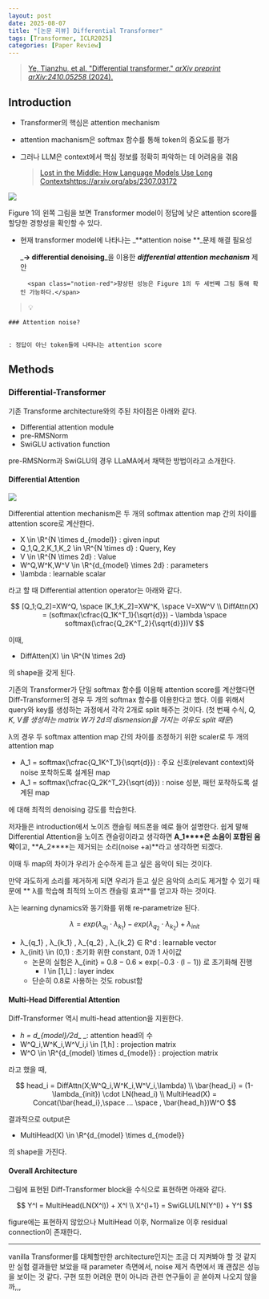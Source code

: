 ```yaml
---
layout: post
date: 2025-08-07
title: "[논문 리뷰] Differential Transformer"
tags: [Transformer, ICLR2025]
categories: [Paper Review]
---
```


> [Ye, Tianzhu, et al. "Differential transformer." ](https://arxiv.org/abs/2410.05258)[_arXiv preprint arXiv:2410.05258_](https://arxiv.org/abs/2410.05258)[ (2024).](https://arxiv.org/abs/2410.05258)



## Introduction

- Transformer의 핵심은 attention mechanism
- attention machanism은 softmax 함수를 통해 token의 중요도를 평가
- 그러나 LLM은 context에서 핵심 정보를 정확히 파악하는 데 어려움을 겪음

	> [Lost in the Middle: How Language Models Use Long Contextshttps://arxiv.org/abs/2307.03172](https://arxiv.org/abs/2307.03172)


![](https://prod-files-secure.s3.us-west-2.amazonaws.com/542b861c-36a8-4051-84e5-8804b6728dba/9083ea56-691a-4752-ae26-47f403431ac8/image.png?X-Amz-Algorithm=AWS4-HMAC-SHA256&X-Amz-Content-Sha256=UNSIGNED-PAYLOAD&X-Amz-Credential=ASIAZI2LB46665IPNMV2%2F20250911%2Fus-west-2%2Fs3%2Faws4_request&X-Amz-Date=20250911T160108Z&X-Amz-Expires=3600&X-Amz-Security-Token=IQoJb3JpZ2luX2VjEKD%2F%2F%2F%2F%2F%2F%2F%2F%2F%2FwEaCXVzLXdlc3QtMiJGMEQCICZ86Jc9YBz%2Bok%2FKApmQGX6Bho7xDQrHYP%2BfrOahF8RpAiBJr%2FwCvljzLotUUuH2w6pUsYMmraHzwNVbKTUVsqWLJir%2FAwgYEAAaDDYzNzQyMzE4MzgwNSIMAjPCgGlI2l%2FJ84IiKtwD7XAdLUGkqY%2BjtsaiE36zjTEf5GheMXlGZf3sGnrWQK6oY%2F%2BVQDAeKAfquyQzUY%2BUn3BOPDWgufLye5eeJzd6pq5fl%2BMDM8d5%2BYE4I0skrXT8wkgz%2BfvGCSRKHcB4EC0rp0PGkxtBskzInB3xRiKEXtw1uxTX3WWnaZAc9JeJa2HH5vKMfYbWE%2FoF3bi%2FzztS3y%2B6XuA4BBxTnuPivW33ZSVFqRy6doM2Gb3r6eAcgp02yyP9wd28SNUxZPFO8Qgz2ZA4Kp%2F%2F1eaJeYC5xwFegZQYErcZNrDwQVC6i%2FqaxkTbqCOpzbzCOB%2F5LctpvbZwKuC%2FUGwvuR7WlSjEyV2cg9dZOvuwLo07AHMY3xrdgUxS6RUcRfD76K3I7aT0T7HztvqgFFpDunLXdu%2F20UrFfH7DI2ibfAp4%2BNbkV%2BVw1dq2M2Ub4wyq%2BhPX66EqcH%2BAI2%2FyczwtVzpNZQgeFiI1YcMhk3oHd7KwEx3qMEX9pwX7qPgDLr%2FR7VunHIo0p0uMXLHkvX%2BiknPTW4qnUOl6AI3%2FUp5RV76UfPcsjOHkFc5hVbLr3kT7BBYt0jR%2FJ7dfh%2FOpeqqfb1bap%2BotAnqW5dVbyGxw138jNGsyFIKfdNqJlTohNy3SSOqCn7wwytKLxgY6pgHi5PSIzMsuVDUEMVDYo8jZVCHvjHboqqoKCkNilzAhhiRTmtYXZ%2Fyo0eYzBkgN%2BnZ%2FEqgzWvLZKndBvC99rh0zoH0QDsqnWqOIOzFCVK9bXMArnyu9t5beyLmScU%2FGwzdLLEnA4Bs%2FnVG0GD2N9GsTE%2B7Ms4lH7RnxHQW6oxx%2Bp2U6QiDSRScqwXlo%2Fduwk1g3TuCSt8htYlDRjk9eXfQxgaLeC3Wl&X-Amz-Signature=f69fb9e325e60205be1238bf683307ed0af20da968399ce5b3741ccb0a6f588c&X-Amz-SignedHeaders=host&x-amz-checksum-mode=ENABLED&x-id=GetObject)


Figure 1의 왼쪽 그림을 보면 Transformer model이 정답에 낮은 attention score를 할당한 경향성을 확인할 수 있다.

- 현재 transformer model에 나타나는 _**attention noise **_문제 해결 필요성

	_**→ differential denoising**_을 이용한 _**differential attention mechanism**_ 제안


		<span class="notion-red">향상된 성능은 Figure 1의 두 세번째 그림 통해 확인 가능하다.</span>


> 💡 


	### Attention noise?


	: 정답이 아닌 token들에 나타나는 attention score



## Methods



### Differential-Transformer


기존 Transforme architecture와의 주된 차이점은 아래와 같다.

- Differential attention module
- pre-RMSNorm
- SwiGLU activation function

pre-RMSNorm과 SwiGLU의 경우 LLaMA에서 채택한 방법이라고 소개한다.



#### Differential Attention


![](https://prod-files-secure.s3.us-west-2.amazonaws.com/542b861c-36a8-4051-84e5-8804b6728dba/116d70b2-1963-4810-9167-f4c7d8a06e8f/image.png?X-Amz-Algorithm=AWS4-HMAC-SHA256&X-Amz-Content-Sha256=UNSIGNED-PAYLOAD&X-Amz-Credential=ASIAZI2LB46665IPNMV2%2F20250911%2Fus-west-2%2Fs3%2Faws4_request&X-Amz-Date=20250911T160108Z&X-Amz-Expires=3600&X-Amz-Security-Token=IQoJb3JpZ2luX2VjEKD%2F%2F%2F%2F%2F%2F%2F%2F%2F%2FwEaCXVzLXdlc3QtMiJGMEQCICZ86Jc9YBz%2Bok%2FKApmQGX6Bho7xDQrHYP%2BfrOahF8RpAiBJr%2FwCvljzLotUUuH2w6pUsYMmraHzwNVbKTUVsqWLJir%2FAwgYEAAaDDYzNzQyMzE4MzgwNSIMAjPCgGlI2l%2FJ84IiKtwD7XAdLUGkqY%2BjtsaiE36zjTEf5GheMXlGZf3sGnrWQK6oY%2F%2BVQDAeKAfquyQzUY%2BUn3BOPDWgufLye5eeJzd6pq5fl%2BMDM8d5%2BYE4I0skrXT8wkgz%2BfvGCSRKHcB4EC0rp0PGkxtBskzInB3xRiKEXtw1uxTX3WWnaZAc9JeJa2HH5vKMfYbWE%2FoF3bi%2FzztS3y%2B6XuA4BBxTnuPivW33ZSVFqRy6doM2Gb3r6eAcgp02yyP9wd28SNUxZPFO8Qgz2ZA4Kp%2F%2F1eaJeYC5xwFegZQYErcZNrDwQVC6i%2FqaxkTbqCOpzbzCOB%2F5LctpvbZwKuC%2FUGwvuR7WlSjEyV2cg9dZOvuwLo07AHMY3xrdgUxS6RUcRfD76K3I7aT0T7HztvqgFFpDunLXdu%2F20UrFfH7DI2ibfAp4%2BNbkV%2BVw1dq2M2Ub4wyq%2BhPX66EqcH%2BAI2%2FyczwtVzpNZQgeFiI1YcMhk3oHd7KwEx3qMEX9pwX7qPgDLr%2FR7VunHIo0p0uMXLHkvX%2BiknPTW4qnUOl6AI3%2FUp5RV76UfPcsjOHkFc5hVbLr3kT7BBYt0jR%2FJ7dfh%2FOpeqqfb1bap%2BotAnqW5dVbyGxw138jNGsyFIKfdNqJlTohNy3SSOqCn7wwytKLxgY6pgHi5PSIzMsuVDUEMVDYo8jZVCHvjHboqqoKCkNilzAhhiRTmtYXZ%2Fyo0eYzBkgN%2BnZ%2FEqgzWvLZKndBvC99rh0zoH0QDsqnWqOIOzFCVK9bXMArnyu9t5beyLmScU%2FGwzdLLEnA4Bs%2FnVG0GD2N9GsTE%2B7Ms4lH7RnxHQW6oxx%2Bp2U6QiDSRScqwXlo%2Fduwk1g3TuCSt8htYlDRjk9eXfQxgaLeC3Wl&X-Amz-Signature=1076b40b18b328d5955dc9c3735eecf200da07fe4c97cd4846a5604732613846&X-Amz-SignedHeaders=host&x-amz-checksum-mode=ENABLED&x-id=GetObject)


Differential attention mechanism은 두 개의 softmax attention map 간의 차이를 attention score로 계산한다.

- X \in \R^{N \times d\_{model}} : given input
- Q\_1,Q\_2,K\_1,K\_2 \in \R^{N \times d} : Query, Key
- V \in \R^{N \times 2d} : Value
- W^Q,W^K,W^V \in \R^{d\_{model} \times 2d} : parameters
- \lambda : learnable scalar

라고 할 때 Differential attention operator는 아래와 같다.


$$
[Q_1;Q_2]=XW^Q, \space [K_1;K_2]=XW^K, \space V=XW^V \\
DiffAttn(X) = (softmax(\cfrac{Q_1K^T_1}{\sqrt{d}}) - \lambda \space softmax(\cfrac{Q_2K^T_2}{\sqrt{d}}))V
$$


이때,

- DiffAtten(X) \in \R^{N \times 2d}

의 shape을 갖게 된다.


기존의 Transformer가 단일 softmax 함수를 이용해 attention score를 계산했다면 Diff-Transformer의 경우 두 개의 softmax 함수를 이용한다고 했다. 이를 위해서 query와 key를 생성하는 과정에서 각각 2개로 split 해주는 것이다. <span class="notion-red">(첫 번째 수식, </span><span class="notion-red">_Q, K, V를 생성하는 matrix W가 2d의 dismension을 가지는 이유도 split 때문_</span><span class="notion-red">)</span>


 λ의 경우 두 softmax attention map 간의 차이를 조정하기 위한 scaler로 두 개의 attention map

- A\_1 = softmax(\cfrac{Q\_1K^T\_1}{\sqrt{d}}) : 주요 신호(relevant context)와 noise 포착하도록 설계된 map
- A\_1 = softmax(\cfrac{Q\_2K^T\_2}{\sqrt{d}}) : noise 성분, 패턴 포착하도록 설계된 map 

에 대해 최적의 denoising 강도를 학습한다.


저자들은 introduction에서 노이즈 캔슬링 헤드폰을 예로 들어 설명한다. 쉽게 말해 Differential Attention을 노이즈 캔슬링이라고 생각하면 **A\_1****은 소음이 포함된 음악**이고, **A\_2****는 제거되는 소리(noise +a)**라고 생각하면 되겠다. 


이때 두 map의 차이가 우리가 순수하게 듣고 싶은 음악이 되는 것이다. 


만약 과도하게 소리를 제거하게 되면 우리가 듣고 싶은 음악의 소리도 제거할 수 있기 때문에 ** λ를 학습해 최적의 노이즈 캔슬링 효과**를 얻고자 하는 것이다.


λ는 learning dynamics와 동기화를 위해 re-parametrize 된다.


$$
\lambda = exp(\lambda_{q_1} \cdot \lambda_{k_1}) - exp(\lambda_{q_2} \cdot \lambda_{k_2}) + \lambda_{init}
$$

- λ\_{q\_1} , λ\_{k\_1} , λ\_{q\_2} , λ\_{k\_2} ∈ R^d : learnable vector
- λ\_{init} \in (0,1) : 초기화 위한 constant, 0과 1 사이값
	- 논문의 실험은 λ\_{init} = 0.8 − 0.6 × exp(−0.3 · (l − 1)) 로 초기화해 진행
		- l \in [1,L] : layer index
	- 단순히 0.8로 사용하는 것도 robust함


#### **Multi-Head Differential Attention**


Diff-Transformer 역시 multi-head attention을 지원한다.

- _h = d\_{model}/2d__ _: attention head의 수
- W^Q\_i,W^K\_i,W^V\_i,i \in [1,h] : projection matrix
- W^O \in \R^{d\_{model} \times d\_{model}} : projection matrix

라고 했을 때,


$$
head_i = DiffAttn(X;W^Q_i,W^K_i,W^V_i,\lambda) \\
\bar{head_i} = (1-\lambda_{init}) \cdot LN(head_i) \\
MultiHead(X) = Concat(\bar{head_i},\space ... \space , \bar{head_h})W^O
$$


결과적으로 output은

- MultiHead(X) \in \R^{d\_{model} \times d\_{model}}

의 shape을 가진다.



#### Overall Architecture


그림에 표현된 Diff-Transformer block을 수식으로 표현하면 아래와 같다.


$$
Y^l = MultiHead(LN(X^l)) + X^l \\
X^{l+1} = SwiGLU(LN(Y^l)) + Y^l
$$


figure에는 표현하지 않았으나 MultiHead 이후, Normalize 이후 residual connection이 존재한다.


---


vanilla Transformer를 대체할만한 architecture인지는 조금 더 지켜봐야 할 것 같지만 실험 결과들만 보았을 때 parameter 측면에서, noise 제거 측면에서 꽤 괜찮은 성능을 보이는 것 같다. 구현 또한 어려운 편이 아니라 관련 연구들이 곧 쏟아져 나오지 않을까,,,

